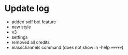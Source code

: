 # Update log
- added self bot feature
- new style
- v3
- settings 
- removed all credits
- masschannels command (does not show in -help 💀💀💀💀💀)
